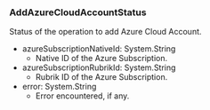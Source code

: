 ### AddAzureCloudAccountStatus
Status of the operation to add Azure Cloud Account.

- azureSubscriptionNativeId: System.String
  - Native ID of the Azure Subscription.
- azureSubscriptionRubrikId: System.String
  - Rubrik ID of the Azure Subscription.
- error: System.String
  - Error encountered, if any.
